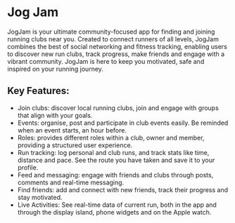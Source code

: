 # Jog Jam

JogJam is your ultimate community-focused app for finding and joining running clubs near you. Created to connect runners of all levels, JogJam combines the best of social networking and fitness tracking, enabling users to discover new run clubs, track progress, make friends and engage with a vibrant community. JogJam is here to keep you motivated, safe and inspired on your running journey. 

## Key Features:
- Join clubs: discover local running clubs, join and engage with groups that align with your goals.
- Events: organise, post and participate in club events easily. Be reminded when an event starts, an hour before. 
- Roles: provides different roles within a club, owner and member, providing a structured user experience. 
- Run tracking: log personal and club runs, and track stats like time, distance and pace. See the route you have taken and save it to your profile.
- Feed and messaging: engage with friends and clubs through posts, comments and real-time messaging.
- Find friends: add and connect with new friends, track their progress and stay motivated.
- Live Activities: See real-time data of current run, both in the app and through the display island, phone widgets and on the Apple watch.
